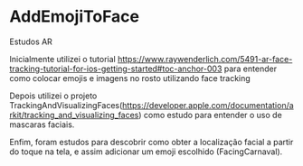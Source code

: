 # AddEmojiToFace
Estudos AR

Inicialmente utilizei o tutorial https://www.raywenderlich.com/5491-ar-face-tracking-tutorial-for-ios-getting-started#toc-anchor-003 
para entender como colocar emojis e imagens no rosto utilizando face tracking

Depois utilizei o projeto TrackingAndVisualizingFaces(https://developer.apple.com/documentation/arkit/tracking_and_visualizing_faces) 
como estudo para entender o uso de mascaras faciais.

Enfim, foram estudos para descobrir como obter a localização facial a partir do toque na tela, e assim adicionar um emoji 
escolhido (FacingCarnaval).
